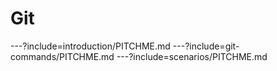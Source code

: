 # Git
---?include=introduction/PITCHME.md
---?include=git-commands/PITCHME.md
---?include=scenarios/PITCHME.md

